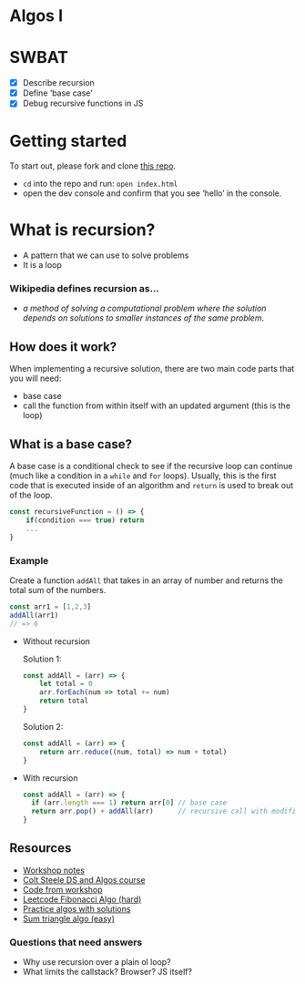 # Algos I

# SWBAT

- [x]  Describe recursion
- [x]  Define ‘base case’
- [x]  Debug recursive functions in JS

# Getting started

To start out, please fork and clone [this repo](https://github.com/codetombomb/amazon-pg-workshop-algos1). 

- `cd` into the repo and run: `open index.html`
- open the dev console and confirm that you see ‘hello’ in the console.

# What is recursion?

- A pattern that we can use to solve problems
- It is a loop

### Wikipedia defines recursion as…

- *a method of solving a computational problem where the solution depends on solutions to smaller instances of the same problem*.

## How does it work?

When implementing a recursive solution, there are two main code parts that you will need:

- base case
- call the function from within itself with an updated argument (this is the loop)

## What is a base case?

A base case is a conditional check to see if the recursive loop can continue (much like a condition in a `while` and `for` loops). Usually, this is the first code that is executed inside of an algorithm and `return` is used to break out of the loop.

```jsx
const recursiveFunction = () => {
	if(condition === true) return
	...
}
```

### Example

Create a function `addAll` that takes in an array of number and returns the total sum of the numbers.

```jsx
const arr1 = [1,2,3]
addAll(arr1)
// => 6
```

- Without recursion
    
    Solution 1:
    
    ```jsx
    const addAll = (arr) => {
        let total = 0
        arr.forEach(num => total += num)
        return total
    }
    ```
    
    Solution 2: 
    
    ```jsx
    const addAll = (arr) => {
        return arr.reduce((num, total) => num + total)
    }
    ```
    
- With recursion
    
    ```jsx
    const addAll = (arr) => {
      if (arr.length === 1) return arr[0] // base case
      return arr.pop() + addAll(arr)      // recursive call with modified/reduced original arg
    }
    ```
    

## Resources

- [Workshop notes](https://www.notion.so/Algos-I-5626eb8314bf4c5fb9df86a430ae7227)
- [Colt Steele DS and Algos course](https://www.udemy.com/share/101X5s3@zXK8epyQ00MsMGpCQKVuFAb32hSKaGNcMvXnoGTGMFpppVUfjfjsjk2_cshgbH-F-w==/)
- [Code from workshop](https://github.com/codetombomb/amazon-pg-workshop-algos1)
- [Leetcode Fibonacci Algo (hard)](https://leetcode.com/problems/fibonacci-number/)
- [Practice algos with solutions](https://www.geeksforgeeks.org/recursion-practice-problems-solutions/)
- [Sum triangle algo (easy)](https://www.geeksforgeeks.org/sum-triangle-from-array/)

### Questions that need answers

- Why use recursion over a plain ol loop?
- What limits the callstack? Browser? JS itself?